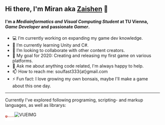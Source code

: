 ## Hi there, I'm Miran aka [Zaishen][profilepage] 👋

#### I'm a _Mediainformatics and Visual Computing Student_ at TU Vienna, _Game Developer_ and passionate _Gamer_.  

- :computer: I’m currently working on expanding my game dev knowledge.
- 🌱 I’m currently learning Unity and C#.
- 👯 I’m looking to collaborate with other content creators.
- :battery: My goal for 2020: Creating and releasing my first game on various platforms.
- 💬 Ask me about anything code related, I'm always happy to help.
- 📫 How to reach me: soulfast333{at}gmail.com
- ⚡ Fun fact: I love growing my own bonsais, maybe I'll make a game about this one day.  

<hr>

Currently I've explored following programing, scripting- and markup languages, as well as librarys:
<!--<img align="left" alt="VS Code" width="26px" scr="" /> -->

<!--<img align="left" alt="Vue" width="30px" src="assets/vuejs-original.svg" />-->

<picture>
    <source srcset="assets/vuejs-original.svg" type="image/svg+xml">
    <img src="Zai-shen/assets/vuejs-original.svg" alt="VUEIMG">
</picture>

<img align="left" alt="Angular" width="30px" src="assets/angularjs-plain-wordmark.svg" />

[profilepage]: https://github.com/Zai-shen
